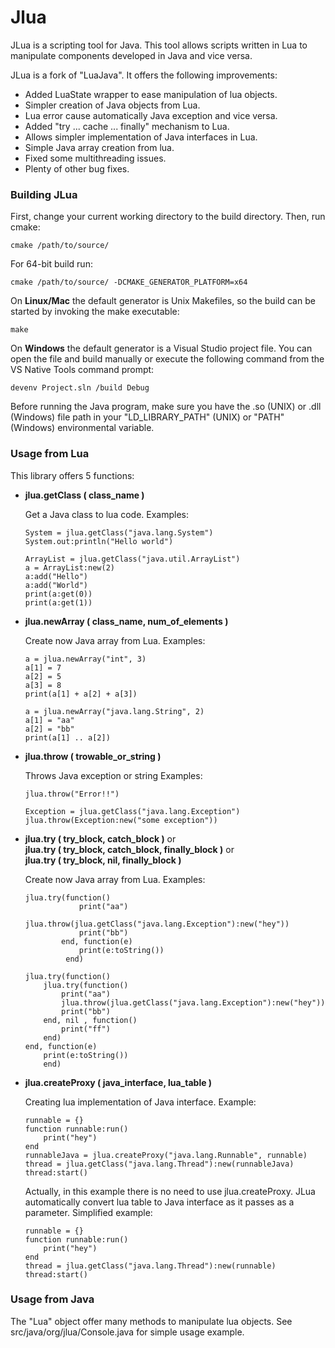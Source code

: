 # Jlua #

JLua is a scripting tool for Java. 
This tool allows scripts written in Lua to manipulate components developed in Java and vice versa. 


JLua is a fork of "LuaJava". 
It offers the following improvements:

* Added LuaState wrapper to ease manipulation of lua objects.
* Simpler creation of Java objects from Lua.
* Lua error cause automatically Java exception and vice versa.
* Added "try ... cache ... finally" mechanism to Lua.
* Allows simpler implementation of Java interfaces in Lua.
* Simple Java array creation from lua.
* Fixed some multithreading issues.
* Plenty of other bug fixes.


### Building JLua ###

First, change your current working directory to the build directory.
Then, run cmake:

```
cmake /path/to/source/
```
For 64-bit build run:
```
cmake /path/to/source/ -DCMAKE_GENERATOR_PLATFORM=x64
```

On **Linux/Mac** the default generator is Unix Makefiles, so the build can be started by invoking the make executable: 
```
make
```

On **Windows** the default generator is a Visual Studio project file. You can open the file and build manually or execute the following command from the VS Native Tools command prompt:
```
devenv Project.sln /build Debug
```
 
Before running the Java program, make sure you have the .so (UNIX) or .dll (Windows) file path in your "LD_LIBRARY_PATH" (UNIX) or "PATH" (Windows) environmental variable.


### Usage from Lua ###

This library offers 5 functions:

* **jlua.getClass ( class_name )**

    Get a Java class to lua code. 
    Examples: 
    ```
    System = jlua.getClass("java.lang.System")
    System.out:println("Hello world")
    ```
    ```
    ArrayList = jlua.getClass("java.util.ArrayList")
    a = ArrayList:new(2)
    a:add("Hello")
    a:add("World")
    print(a:get(0))
    print(a:get(1))
    ```
    
* **jlua.newArray ( class_name, num_of_elements )**

    Create now Java array from Lua. 
    Examples: 
    ```
    a = jlua.newArray("int", 3)
    a[1] = 7
    a[2] = 5
    a[3] = 8
    print(a[1] + a[2] + a[3])
    ```
    ```
    a = jlua.newArray("java.lang.String", 2)
    a[1] = "aa"
    a[2] = "bb"
    print(a[1] .. a[2])
    ```
    
* **jlua.throw ( trowable_or_string )**

    Throws Java exception or string
    Examples: 
    ```
    jlua.throw("Error!!")
    ```
    ```
    Exception = jlua.getClass("java.lang.Exception")
    jlua.throw(Exception:new("some exception"))
    ```
    
* **jlua.try ( try_block, catch_block )** or <br/>
    **jlua.try ( try_block, catch_block, finally_block )** or <br/>
     **jlua.try ( try_block, nil, finally_block )**

    Create now Java array from Lua. 
    Examples: 
    ```
    jlua.try(function()
                print("aa")
                jlua.throw(jlua.getClass("java.lang.Exception"):new("hey"))
                print("bb")
            end, function(e)
                print(e:toString())
             end)
    ```
    ```
    jlua.try(function()
        jlua.try(function()
            print("aa")
            jlua.throw(jlua.getClass("java.lang.Exception"):new("hey"))
            print("bb")
        end, nil , function()
            print("ff")
        end)
    end, function(e)
        print(e:toString())
        end)
    ```
    
* **jlua.createProxy ( java_interface, lua_table )**
    
    Creating lua implementation of Java interface.
    Example:
    ```
    runnable = {}
    function runnable:run()
        print("hey")
    end
    runnableJava = jlua.createProxy("java.lang.Runnable", runnable)
    thread = jlua.getClass("java.lang.Thread"):new(runnableJava)
    thread:start()
    ```
    
    Actually, in this example there is no need to use jlua.createProxy.
    JLua automatically convert lua table to Java interface as it passes as a parameter.
    Simplified example:
    ```
    runnable = {}
    function runnable:run()
        print("hey")
    end
    thread = jlua.getClass("java.lang.Thread"):new(runnable)
    thread:start()
    ```
    

### Usage from Java ###

The "Lua" object offer many methods to manipulate lua objects.
See src/java/org/jlua/Console.java for simple usage example.